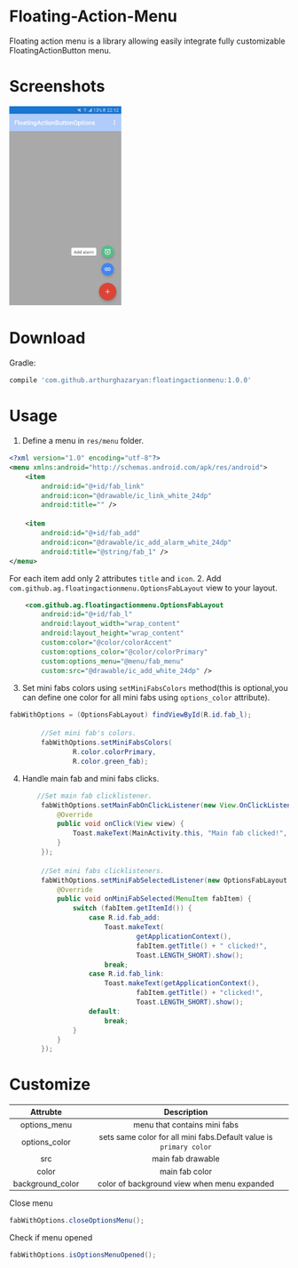 # Floating-Action-Menu
Floating action menu is a library allowing easily integrate fully customizable FloatingActionButton menu.
# Screenshots

<img src="screenshots/Screenshot_20170318-221201.png" width="40%">

# Download
Gradle:
```groovy
compile 'com.github.arthurghazaryan:floatingactionmenu:1.0.0'
```
# Usage
1. Define a menu in `res/menu` folder.
```xml
<?xml version="1.0" encoding="utf-8"?>
<menu xmlns:android="http://schemas.android.com/apk/res/android">
    <item
        android:id="@+id/fab_link"
        android:icon="@drawable/ic_link_white_24dp"
        android:title="" />

    <item
        android:id="@+id/fab_add"
        android:icon="@drawable/ic_add_alarm_white_24dp"
        android:title="@string/fab_1" />
</menu>
```
For each item add only 2 attributes `title` and `icon`.
2. Add `com.github.ag.floatingactionmenu.OptionsFabLayout` view  to your layout.
```xml
    <com.github.ag.floatingactionmenu.OptionsFabLayout
        android:id="@+id/fab_l"
        android:layout_width="wrap_content"
        android:layout_height="wrap_content"
        custom:color="@color/colorAccent"
        custom:options_color="@color/colorPrimary"
        custom:options_menu="@menu/fab_menu"
        custom:src="@drawable/ic_add_white_24dp" />
```
3. Set mini fabs colors using `setMiniFabsColors` method(this is optional,you can define one color for all mini fabs using `options_color` attribute). 
```Java
fabWithOptions = (OptionsFabLayout) findViewById(R.id.fab_l);

        //Set mini fab's colors.
        fabWithOptions.setMiniFabsColors(
                R.color.colorPrimary,
                R.color.green_fab);
```
4. Handle main fab and mini fabs clicks.
```Java
       //Set main fab clicklistener.
        fabWithOptions.setMainFabOnClickListener(new View.OnClickListener() {
            @Override
            public void onClick(View view) {
                Toast.makeText(MainActivity.this, "Main fab clicked!", Toast.LENGTH_SHORT).show();
            }
        });

        //Set mini fabs clicklisteners.
        fabWithOptions.setMiniFabSelectedListener(new OptionsFabLayout.OnMiniFabSelectedListener() {
            @Override
            public void onMiniFabSelected(MenuItem fabItem) {
                switch (fabItem.getItemId()) {
                    case R.id.fab_add:
                        Toast.makeText(
                                getApplicationContext(),
                                fabItem.getTitle() + " clicked!",
                                Toast.LENGTH_SHORT).show();
                        break;
                    case R.id.fab_link:
                        Toast.makeText(getApplicationContext(),
                                fabItem.getTitle() + "clicked!",
                                Toast.LENGTH_SHORT).show();
                    default:
                        break;
                }
            }
        });
```
# Customize
| Attrubte | Description |
|:-----------:|:-----------:|
| options_menu| menu that contains mini fabs | 
| options_color         | sets same color for all mini fabs.Default value is `primary color`|
| src         | main fab drawable           |
|color | main fab color|
|background_color|color of background view when menu expanded|

Close menu
```Java
fabWithOptions.closeOptionsMenu();
```
Check if menu opened
```Java
fabWithOptions.isOptionsMenuOpened();
```
